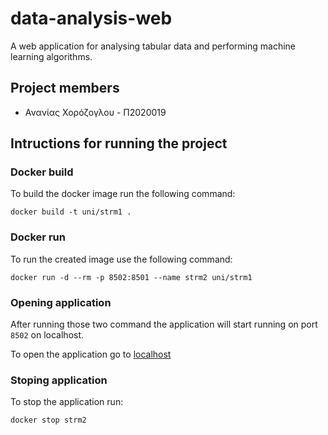 # data-analysis-web

A web application for analysing tabular data and performing machine learning algorithms.

## Project members

- Ανανίας Χορόζογλου - Π2020019

## Intructions for running the project

### Docker build

To build the docker image run the following command:

`docker build -t uni/strm1 .`

### Docker run

To run the created image use the following command:

`docker run -d --rm -p 8502:8501 --name strm2 uni/strm1`

### Opening application

After running those two command the application will start running on port `8502` on localhost.

To open the application go to [localhost](http://localhost:8502)

### Stoping application

To stop the application run:

`docker stop strm2`
